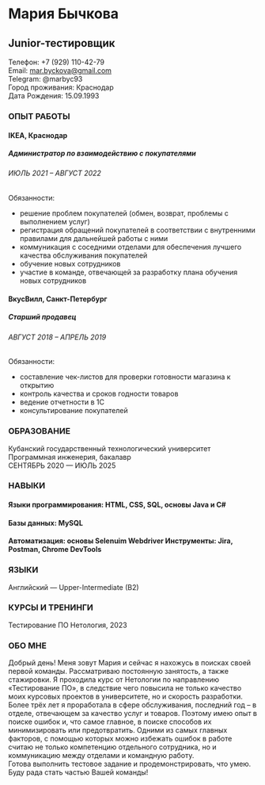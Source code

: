 # Мария Бычкова
## Junior-тестировщик
Телефон: +7 (929) 110-42-79  
Email: mar.byckova@gmail.com  
Telegram: @marbyc93  
Город проживания: Краснодар  
Дата Рождения: 15.09.1993
### ОПЫТ РАБОТЫ
#### IKEA, Краснодар
##### Администратор по взаимодействию с покупателями
###### ИЮЛЬ 2021 – АВГУСТ 2022
Обязанности:
- решение проблем покупателей (обмен, возврат, проблемы с выполнением услуг)
- регистрация обращений покупателей в соответствии с внутренними правилами для дальнейшей работы с ними
- коммуникация с соседними отделами для обеспечения лучшего качества обслуживания покупателей
- обучение новых сотрудников
- участие в команде, отвечающей за разработку
плана обучения новых сотрудников
#### ВкусВилл, Санкт-Петербург
##### Старший продавец
###### АВГУСТ 2018 – АПРЕЛЬ 2019
Обязанности:
- составление чек-листов для проверки готовности магазина к открытию
- контроль качества и сроков годности товаров
- ведение отчетности в 1С
- консультирование покупателей
### ОБРАЗОВАНИЕ
Кубанский государственный технологический университет  
Программная инженерия, бакалавр  
СЕНТЯБРЬ 2020 — ИЮЛЬ 2025
### НАВЫКИ
#### Языки программирования: HTML, CSS, SQL, основы Java и C#
#### Базы данных: MySQL
#### Автоматизация: основы Selenuim Webdriver Инструменты: Jira, Postman, Chrome DevTools
### ЯЗЫКИ
Английский — Upper-Intermediate (B2)
### КУРСЫ И ТРЕНИНГИ
Тестирование ПО
Нетология, 2023
### ОБО МНЕ
Добрый день! Меня зовут Мария и сейчас я нахожусь в поисках своей первой команды. Рассматриваю постоянную занятость, а также стажировки. Я проходила курс от Нетологии по направлению «Тестирование ПО», в следствие чего повысила не только качество моих курсовых проектов в университете, но и скорость разработки.  
Более трёх лет я проработала в сфере обслуживания, последний год – в отделе, отвечающем за качество услуг и товаров. Поэтому имею опыт в поиске ошибок и, что самое главное, в поиске способов их минимизировать или предотвратить. Одними из самых главных факторов, с помощью которых можно избежать ошибок в работе считаю не только компетенцию отдельного сотрудника, но и коммуникацию между отделами и командную работу.  
Готова выполнить тестовое задание и продемонстрировать, что умею. Буду рада стать частью Вашей команды!
